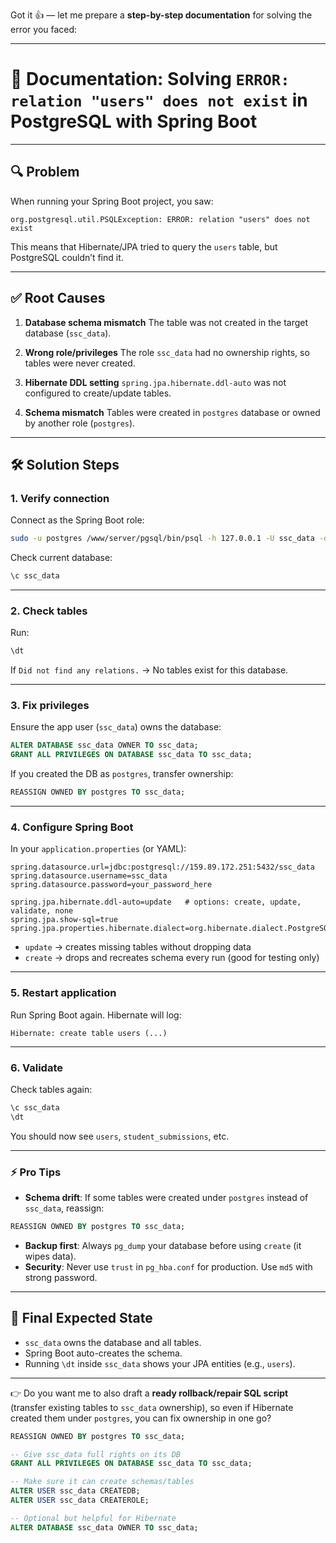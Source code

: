 Got it 👍 — let me prepare a **step-by-step documentation** for solving the error you faced:

---

# 📄 Documentation: Solving `ERROR: relation "users" does not exist` in PostgreSQL with Spring Boot

---

## 🔍 Problem

When running your Spring Boot project, you saw:

```
org.postgresql.util.PSQLException: ERROR: relation "users" does not exist
```

This means that Hibernate/JPA tried to query the `users` table, but PostgreSQL couldn’t find it.

---

## ✅ Root Causes

1. **Database schema mismatch**
   The table was not created in the target database (`ssc_data`).

2. **Wrong role/privileges**
   The role `ssc_data` had no ownership rights, so tables were never created.

3. **Hibernate DDL setting**
   `spring.jpa.hibernate.ddl-auto` was not configured to create/update tables.

4. **Schema mismatch**
   Tables were created in `postgres` database or owned by another role (`postgres`).

---

## 🛠️ Solution Steps

### 1. Verify connection

Connect as the Spring Boot role:

```bash
sudo -u postgres /www/server/pgsql/bin/psql -h 127.0.0.1 -U ssc_data -d ssc_data
```

Check current database:

```sql
\c ssc_data
```

---

### 2. Check tables

Run:

```sql
\dt
```

If `Did not find any relations.` → No tables exist for this database.

---

### 3. Fix privileges

Ensure the app user (`ssc_data`) owns the database:

```sql
ALTER DATABASE ssc_data OWNER TO ssc_data;
GRANT ALL PRIVILEGES ON DATABASE ssc_data TO ssc_data;
```

If you created the DB as `postgres`, transfer ownership:

```sql
REASSIGN OWNED BY postgres TO ssc_data;
```

---

### 4. Configure Spring Boot

In your `application.properties` (or YAML):

```properties
spring.datasource.url=jdbc:postgresql://159.89.172.251:5432/ssc_data
spring.datasource.username=ssc_data
spring.datasource.password=your_password_here

spring.jpa.hibernate.ddl-auto=update   # options: create, update, validate, none
spring.jpa.show-sql=true
spring.jpa.properties.hibernate.dialect=org.hibernate.dialect.PostgreSQLDialect
```

* `update` → creates missing tables without dropping data
* `create` → drops and recreates schema every run (good for testing only)

---

### 5. Restart application

Run Spring Boot again.
Hibernate will log:

```
Hibernate: create table users (...)
```

---

### 6. Validate

Check tables again:

```sql
\c ssc_data
\dt
```

You should now see `users`, `student_submissions`, etc.

---

### ⚡ Pro Tips

* **Schema drift**: If some tables were created under `postgres` instead of `ssc_data`, reassign:

```sql
REASSIGN OWNED BY postgres TO ssc_data;
```

* **Backup first**: Always `pg_dump` your database before using `create` (it wipes data).
* **Security**: Never use `trust` in `pg_hba.conf` for production. Use `md5` with strong password.

---

## 🎯 Final Expected State

* `ssc_data` owns the database and all tables.
* Spring Boot auto-creates the schema.
* Running `\dt` inside `ssc_data` shows your JPA entities (e.g., `users`).

---

👉 Do you want me to also draft a **ready rollback/repair SQL script** (transfer existing tables to `ssc_data` ownership), so even if Hibernate created them under `postgres`, you can fix ownership in one go?

```sql
REASSIGN OWNED BY postgres TO ssc_data;

-- Give ssc_data full rights on its DB
GRANT ALL PRIVILEGES ON DATABASE ssc_data TO ssc_data;

-- Make sure it can create schemas/tables
ALTER USER ssc_data CREATEDB;
ALTER USER ssc_data CREATEROLE;

-- Optional but helpful for Hibernate
ALTER DATABASE ssc_data OWNER TO ssc_data;
```
